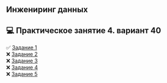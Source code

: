 ## Инжениринг данных 
## :computer: Практическое занятие 4. вариант 40 
 
:white_check_mark: [Задание 1](P1.py)  
:x: [Задание 2](P2.py)  
:x: [Задание 3](P3.py)  
:x: [Задание 4](P4.py)  
:x: [Задание 5](P5.py)  
